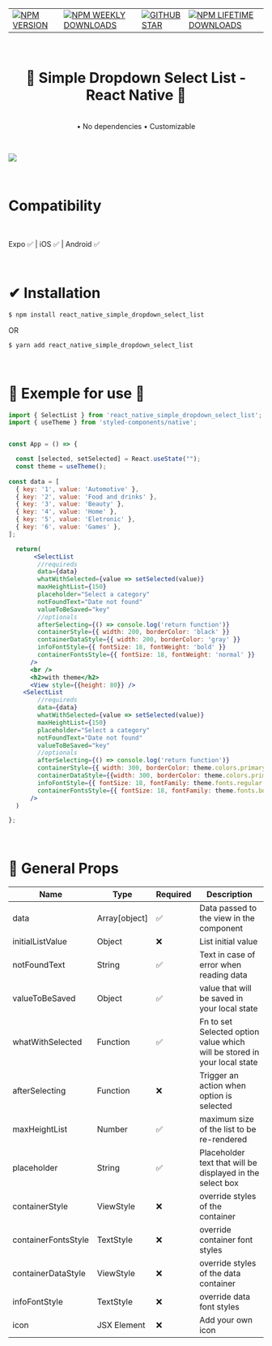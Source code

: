 |  |  | |  |
| - | -- | --- |----
|<a href="https://www.npmjs.com/package/react_native_simple_dropdown_select_list">![NPM VERSION](https://img.shields.io/npm/v/react_native_simple_dropdown_select_list?style=for-the-badge)</a> | <a href="https://www.npmjs.com/package/react_native_simple_dropdown_select_list">![NPM WEEKLY DOWNLOADS](https://img.shields.io/npm/dw/react_native_simple_dropdown_select_list?color=%232CA215&label=WEEKLY%20DOWNLOADS&style=for-the-badge)</a> | <a href="https://github.com/wendellbruno/simple_dropdown_select_list/stargazers">![GITHUB STAR](https://img.shields.io/github/stars/wendellbruno/simple_dropdown_select_list?label=Give%20Us%20A%20Star&style=for-the-badge)</a> | <a href="https://www.npmjs.com/package/react_native_simple_dropdown_select_list">![NPM LIFETIME DOWNLOADS](https://img.shields.io/npm/dt/react_native_simple_dropdown_select_list?color=%232CA215&style=for-the-badge)</a>
 
 <br>
</p>
<h1 align="center"> 🚀 Simple Dropdown Select List - React Native  🚀 </h1>


<p align="center" >
    <br>
    •    No dependencies
    •    Customizable
    <br>
</p> 


<p align="center" >
<br>

![](https://i.ibb.co/x7FQfVg/gif-select-list.gif)

<br>
</p>

# Compatibility

<br>

 Expo ✅ |  iOS ✅ | Android ✅ 



<br>

# ✔ Installation

```sh
$ npm install react_native_simple_dropdown_select_list

```

OR

```sh
$ yarn add react_native_simple_dropdown_select_list
```

<br>

# 🚀 Exemple for use 🚀
```jsx
import { SelectList } from 'react_native_simple_dropdown_select_list';
import { useTheme } from 'styled-components/native';


const App = () => {

  const [selected, setSelected] = React.useState("");
  const theme = useTheme();
  
const data = [
  { key: '1', value: 'Automotive' },
  { key: '2', value: 'Food and drinks' },
  { key: '3', value: 'Beauty' },
  { key: '4', value: 'Home' },
  { key: '5', value: 'Eletronic' },
  { key: '6', value: 'Games' },
];

  return(
       <SelectList
        //requireds
        data={data}
        whatWithSelected={value => setSelected(value)}
        maxHeightList={150}
        placeholder="Select a category"
        notFoundText="Date not found"
        valueToBeSaved="key"
        //optionals
        afterSelecting={() => console.log('return function')}
        containerStyle={{ width: 200, borderColor: 'black' }}
        containerDataStyle={{ width: 200, borderColor: 'gray' }}
        infoFontStyle={{ fontSize: 18, fontWeight: 'bold' }}
        containerFontsStyle={{ fontSize: 18, fontWeight: 'normal' }}
      />
      <br />
      <h2>with theme</h2>
      <View style={{height: 80}} />
    <SelectList
        //requireds
        data={data}
        whatWithSelected={value => setSelected(value)}
        maxHeightList={150}
        placeholder="Select a category"
        notFoundText="Date not found"
        valueToBeSaved="key"
        //optionals
        afterSelecting={() => console.log('return function')}
        containerStyle={{ width: 300, borderColor: theme.colors.primary }}
        containerDataStyle={{width: 300, borderColor: theme.colors.primary }}
        infoFontStyle={{ fontSize: 18, fontFamily: theme.fonts.regular }}
        containerFontsStyle={{ fontSize: 18, fontFamily: theme.fonts.bold }}
      />
  )

};
```


<br>

# 🔧 General Props

| Name | Type | Required | Description |
| ---- | ---- |   ---    |----------- |
| data| Array[object]| ✅| Data passed to the view in the component
| initialListValue| Object| ❌|  List initial value
| notFoundText| String| ✅| Text in case of error when reading data
| valueToBeSaved| Object| ✅| value that will be saved in your local state
| whatWithSelected| Function| ✅| Fn to set Selected option value which will be stored in your local state
| afterSelecting| Function| ❌| Trigger an action when option is selected
| maxHeightList| Number| ✅| maximum size of the list to be re-rendered
| placeholder| String|  ✅| Placeholder text that will be displayed in the select box
| containerStyle| ViewStyle| ❌| override styles of the container
| containerFontsStyle| TextStyle| ❌| override container font styles
| containerDataStyle| ViewStyle| ❌| override styles of the data container
| infoFontStyle| TextStyle| ❌| override data font styles
| icon| JSX Element| ❌| Add your own icon


